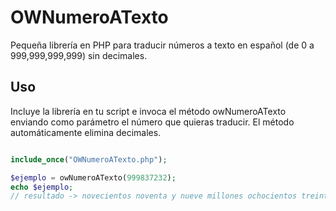 # OWNumeroATexto
Pequeña librería en PHP para traducir números a texto en español (de 0 a 999,999,999,999) sin decimales.

## Uso

Incluye la librería en tu script e invoca el método owNumeroATexto enviando como parámetro el número que quieras traducir. El método automáticamente elimina decimales.

```php

include_once("OWNumeroATexto.php");

$ejemplo = owNumeroATexto(999837232);
echo $ejemplo;
// resultado -> novecientos noventa y nueve millones ochocientos treinta y siete mil doscientos treinta y dos


```
